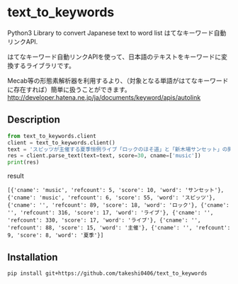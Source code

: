 # text_to_keywords

Python3 Library to convert Japanese text to word list はてなキーワード自動リンクAPI.

はてなキーワード自動リンクAPIを使って、日本語のテキストをキーワードに変換するライブラリです。

Mecab等の形態素解析器を利用するより、（対象となる単語がはてなキーワードに存在すれば）簡単に扱うことができます。
http://developer.hatena.ne.jp/ja/documents/keyword/apis/autolink

## Description

```python
from text_to_keywords.client
client = text_to_keywords.client()
text = 'スピッツが主催する夏季恒例ライブ「ロックのほそ道」と「新木場サンセット」の開催が決定した。'
res = client.parse_text(text=text, score=30, cname=['music'])
print(res)
```

result
```
[{'cname': 'music', 'refcount': 5, 'score': 10, 'word': 'サンセット'}, {'cname': 'music', 'refcount': 6, 'score': 55, 'word': 'スピッツ'}, {'cname': '', 'refcount': 89, 'score': 18, 'word': 'ロック'}, {'cname': '', 'refcount': 316, 'score': 17, 'word': 'ライブ'}, {'cname': '', 'refcount': 330, 'score': 17, 'word': 'ライブ'}, {'cname': '', 'refcount': 88, 'score': 15, 'word': '主催'}, {'cname': '', 'refcount': 9, 'score': 8, 'word': '夏季'}]
```


## Installation
```
pip install git+https://github.com/takeshi0406/text_to_keywords
```


